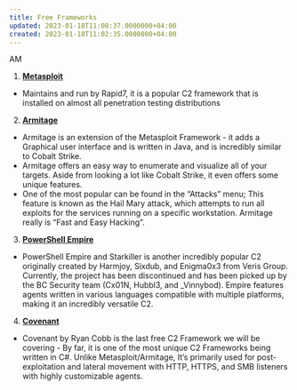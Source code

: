 ```yaml
---
title: Free Frameworks
updated: 2023-01-18T11:08:37.0000000+04:00
created: 2023-01-18T11:02:35.0000000+04:00
---
```


AM

1.  **<u>Metasploit</u>**

- Maintains and run by Rapid7, it is a popular C2 framework that is installed on almost all penetration testing distributions

2.  **<u>Armitage</u>**

- Armitage is an extension of the Metasploit Framework - it adds a Graphical user interface and is written in Java, and is incredibly similar to Cobalt Strike.
- Armitage offers an easy way to enumerate and visualize all of your targets. Aside from looking a lot like Cobalt Strike, it even offers some unique features.
- One of the most popular can be found in the “Attacks” menu; This feature is known as the Hail Mary attack, which attempts to run all exploits for the services running on a specific workstation. Armitage really is “Fast and Easy Hacking”.

3.  **<u>PowerShell Empire</u>**

- PowerShell Empire and Starkiller is another incredibly popular C2 originally created by Harmjoy, Sixdub, and Enigma0x3 from Veris Group. Currently, the project has been discontinued and has been picked up by the BC Security team (Cx01N, Hubbl3, and \_Vinnybod). Empire features agents written in various languages compatible with multiple platforms, making it an incredibly versatile C2.

4.  **<u>Covenant</u>**

- Covenant by Ryan Cobb is the last free C2 Framework we will be covering - By far, it is one of the most unique C2 Frameworks being written in C#. Unlike Metasploit/Armitage, It’s primarily used for post-exploitation and lateral movement with HTTP, HTTPS, and SMB listeners with highly customizable agents.

